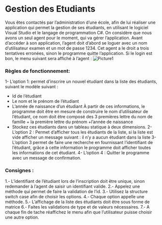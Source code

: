 # Gestion des Etudiants
Vous êtes contactés par l’administration d’une école, afin de lui réaliser une application qui permet la gestion de ses étudiants, en utilisant le logiciel Visual Studio et le langage de programmation C#.
On considère que nous avons un seul agent pour le moment, qui va gérer l’application.
Avant d’accéder à son application, l’agent doit d’abord se loguer avec un nom d’utilisateur examen et un mot de passe 1234.
Cet agent a le droit a trois tentatives erronées, sinon le programme quitte l’application.
Si le login est bon, le menu suivant sera affiché à l’agent :
 ![Picture1](https://github.com/mgracnazareno/GestiondesEtudiants/assets/47845955/175ac334-f922-4513-969c-0aecb993e292)

### Règles de fonctionnement:
1-	L’option 1: permet d’inscrire un nouvel étudiant dans la liste des étudiants, suivant le modèle suivant :
-	Id de l’étudiant 
-	Le nom et le prénom de l’étudiant
-	L’année de naissance d’un étudiant
À partir de ces informations, le programme doit être en mesure de construire
le nom d’utilisateur de l’étudiant, ce nom doit être composé des 3 premières lettre du nom de famille + la première lettre du prénom +l’année de naissance
-	Stockez ces étudiants dans un tableau statique à deux dimensions.
2-	L’option 2 : Permet d’afficher tous les étudiants de la liste, si la liste est vide afficher un message suivant : il n’y a aucun étudiant dans la liste
3-	L’option 3 permet de faire une recherche en fournissant l’identifiant de l’étudiant, grâce à cette information le programme doit afficher toutes les informations de cet étudiant.
4-	L’option 4 : Quitter le programme avec un message de confirmation.
 	
### Consignes :
1.-	L’identifiant de l’étudiant lors de l’inscription doit être unique, sinon redemander à l’agent de saisir un identifiant valide.
2.-	Appelez une méthode qui permet de faire la validation de l’id.
3.-	Utilisez la structure switch case afin de choisir les options.
4.-	Chaque option appelle une méthode.
5.-	L’affichage de la liste des étudiants doit être sous forme de matrice
6.-	Faites les validations de type et de valeurs nécessaires.
7.-	A chaque fin de tache réaffichez le menu afin que l’utilisateur puisse choisir une autre option.

